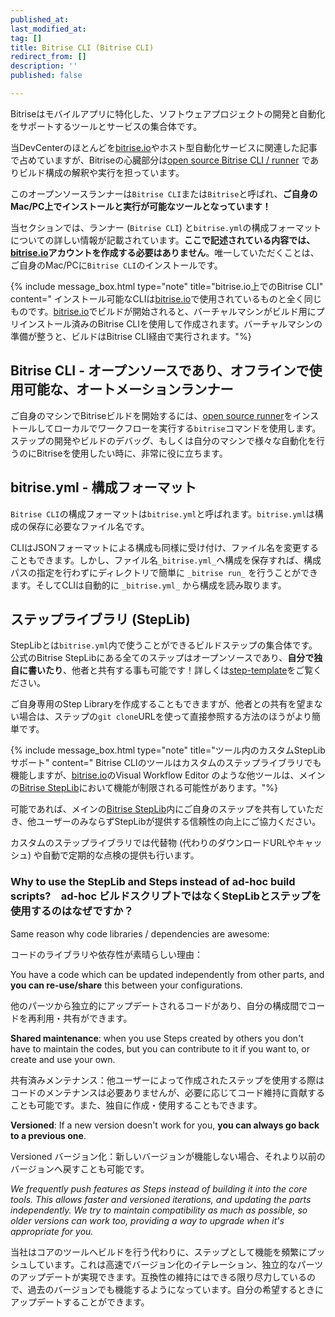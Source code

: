 ```yaml
---
published_at:
last_modified_at:
tag: []
title: Bitrise CLI (Bitrise CLI)
redirect_from: []
description: ''
published: false

---
```

Bitriseはモバイルアプリに特化した、ソフトウェアプロジェクトの開発と自動化をサポートするツールとサービスの集合体です。

当DevCenterのほとんどを[bitrise.io](https://www.bitrise.io)やホスト型自動化サービスに関連した記事で占めていますが、Bitriseの心臓部分は[open source Bitrise CLI / runner](https://github.com/bitrise-io/bitrise) でありビルド構成の解釈や実行を担っています。

このオープンソースランナーは`Bitrise CLI`または`Bitrise`と呼ばれ、**ご自身のMac/PC上でインストールと実行が可能なツールとなっています！**

当セクションでは、ランナー (`Bitrise CLI`) と`bitrise.yml`の構成フォーマットについての詳しい情報が記載されています。**ここで記述されている内容では、**[**bitrise.io**](https://www.bitrise.io)**アカウントを作成する必要はありません**。唯一していただくことは、ご自身のMac/PCに`Bitrise CLI`のインストールです。

{% include message_box.html type="note" title="bitrise.io上でのBitrise CLI" content=" インストール可能なCLIは[bitrise.io](https://www.bitrise.io)で使用されているものと全く同じものです。[bitrise.io](https://www.bitrise.io)でビルドが開始されると、バーチャルマシンがビルド用にプリインストール済みのBitrise CLIを使用して作成されます。バーチャルマシンの準備が整うと、ビルドはBitrise CLI経由で実行されます。"%}

## Bitrise CLI -  オープンソースであり、オフラインで使用可能な、オートメーションランナー

ご自身のマシンでBitriseビルドを開始するには、[open source runner](https://www.bitrise.io/cli)をインストールしてローカルでワークフローを実行する`bitrise`コマンドを使用します。ステップの開発やビルドのデバッグ、もしくは自分のマシンで様々な自動化を行うのにBitriseを使用したい時に、非常に役に立ちます。

## bitrise.yml - 構成フォーマット

`Bitrise CLI`の構成フォーマットは`bitrise.yml`と呼ばれます。`bitrise.yml`は構成の保存に必要なファイル名です。

CLIはJSONフォーマットによる構成も同様に受け付け、ファイル名を変更することもできます。しかし、ファイル名`_bitrise.yml_`へ構成を保存すれば、構成パスの指定を行わずにディレクトリで簡単に `_bitrise run_` を行うことができます。そしてCLIは自動的に `_bitrise.yml_` から構成を読み取ります。

## ステップライブラリ (StepLib)

StepLibとは`bitrise.yml`内で使うことができるビルドステップの集合体です。公式のBitrise StepLibにある全てのステップはオープンソースであり、**自分で独自に書いたり**、他者と共有する事も可能です！詳しくは[step-template](https://github.com/bitrise-steplib/step-template)をご覧ください。

ご自身専用のStep Libraryを作成することもできますが、他者との共有を望まない場合は、ステップの`git clone`URLを使って直接参照する方法のほうがより簡単です。

{% include message_box.html type="note" title="ツール内のカスタムStepLibサポート" content=" Bitrise CLIのツールはカスタムのステップライブラリでも機能しますが、[bitrise.io](https://www.bitrise.io)のVisual Workflow Editor のような他ツールは、メインの[Bitrise StepLib](https://github.com/bitrise-io/bitrise-steplib)において機能が制限される可能性があります。"%}

可能であれば、メインの[Bitrise StepLib](https://github.com/bitrise-io/bitrise-steplib)内にご自身のステップを共有していただき、他ユーザーのみならずStepLibが提供する信頼性の向上にご協力ください。

カスタムのステップライブラリでは代替物 (代わりのダウンロードURLやキャッシュ) や自動で定期的な点検の提供も行います。

### Why to use the StepLib and Steps instead of ad-hoc build scripts?　ad-hoc ビルドスクリプトではなくStepLibとステップを使用するのはなぜですか？

Same reason why code libraries / dependencies are awesome:

コードのライブラリや依存性が素晴らしい理由：

You have a code which can be updated independently from other parts, and **you can re-use/share** this between your configurations.

他のパーツから独立的にアップデートされるコードがあり、自分の構成間でコードを再利用・共有ができます。

**Shared maintenance**: when you use Steps created by others you don't have to maintain the codes, but you can contribute to it if you want to, or create and use your own.

共有済みメンテナンス：他ユーザーによって作成されたステップを使用する際はコードのメンテナンスは必要ありませんが、必要に応じてコード維持に貢献することも可能です。また、独自に作成・使用することもできます。

**Versioned**: If a new version doesn't work for you, **you can always go back to a previous one**.

Versioned バージョン化：新しいバージョンが機能しない場合、それより以前のバージョンへ戻すことも可能です。

_We frequently push features as Steps instead of building it into the core tools. This allows faster and versioned iterations, and updating the parts independently. We try to maintain compatibility as much as possible, so older versions can work too, providing a way to upgrade when it's appropriate for you._

当社はコアのツールへビルドを行う代わりに、ステップとして機能を頻繁にプッシュしています。これは高速でバージョン化のイテレーション、独立的なパーツのアップデートが実現できます。互換性の維持にはできる限り尽力しているので、過去のバージョンでも機能するようになっています。自分の希望するときにアップデートすることができます。